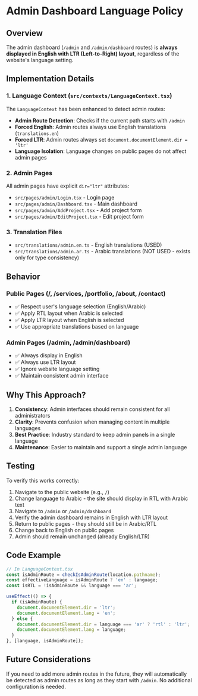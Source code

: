 # Admin Dashboard Language Policy

## Overview

The admin dashboard (`/admin` and `/admin/dashboard` routes) is **always displayed in English with LTR (Left-to-Right) layout**, regardless of the website's language setting.

## Implementation Details

### 1. Language Context (`src/contexts/LanguageContext.tsx`)

The `LanguageContext` has been enhanced to detect admin routes:

- **Admin Route Detection**: Checks if the current path starts with `/admin`
- **Forced English**: Admin routes always use English translations (`translations.en`)
- **Forced LTR**: Admin routes always set `document.documentElement.dir = 'ltr'`
- **Language Isolation**: Language changes on public pages do not affect admin pages

### 2. Admin Pages

All admin pages have explicit `dir="ltr"` attributes:

- `src/pages/admin/Login.tsx` - Login page
- `src/pages/admin/Dashboard.tsx` - Main dashboard
- `src/pages/admin/AddProject.tsx` - Add project form
- `src/pages/admin/EditProject.tsx` - Edit project form

### 3. Translation Files

- `src/translations/admin.en.ts` - English translations (USED)
- `src/translations/admin.ar.ts` - Arabic translations (NOT USED - exists only for type consistency)

## Behavior

### Public Pages (/, /services, /portfolio, /about, /contact)
- ✅ Respect user's language selection (English/Arabic)
- ✅ Apply RTL layout when Arabic is selected
- ✅ Apply LTR layout when English is selected
- ✅ Use appropriate translations based on language

### Admin Pages (/admin, /admin/dashboard)
- ✅ Always display in English
- ✅ Always use LTR layout
- ✅ Ignore website language setting
- ✅ Maintain consistent admin interface

## Why This Approach?

1. **Consistency**: Admin interfaces should remain consistent for all administrators
2. **Clarity**: Prevents confusion when managing content in multiple languages
3. **Best Practice**: Industry standard to keep admin panels in a single language
4. **Maintenance**: Easier to maintain and support a single admin language

## Testing

To verify this works correctly:

1. Navigate to the public website (e.g., `/`)
2. Change language to Arabic - the site should display in RTL with Arabic text
3. Navigate to `/admin` or `/admin/dashboard`
4. Verify the admin dashboard remains in English with LTR layout
5. Return to public pages - they should still be in Arabic/RTL
6. Change back to English on public pages
7. Admin should remain unchanged (already English/LTR)

## Code Example

```typescript
// In LanguageContext.tsx
const isAdminRoute = checkIsAdminRoute(location.pathname);
const effectiveLanguage = isAdminRoute ? 'en' : language;
const isRTL = !isAdminRoute && language === 'ar';

useEffect(() => {
  if (isAdminRoute) {
    document.documentElement.dir = 'ltr';
    document.documentElement.lang = 'en';
  } else {
    document.documentElement.dir = language === 'ar' ? 'rtl' : 'ltr';
    document.documentElement.lang = language;
  }
}, [language, isAdminRoute]);
```

## Future Considerations

If you need to add more admin routes in the future, they will automatically be detected as admin routes as long as they start with `/admin`. No additional configuration is needed.
